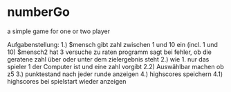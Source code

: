 numberGo
========

a simple game for one or two player

Aufgabenstellung:
1.)
$mensch gibt zahl zwischen 1 und 10 ein (incl. 1 und 10)
$mensch2 hat 3 versuche zu raten
programm sagt bei fehler, ob die geratene zahl über oder unter dem zielergebnis steht
2.)
wie 1. nur das spieler 1 der Computer ist und eine zahl vorgibt
2.2)
Auswählbar machen ob z5
3.)
punktestand nach jeder runde anzeigen
4.)
highscores speichern
4.1)
highscores bei spielstart wieder anzeigen
